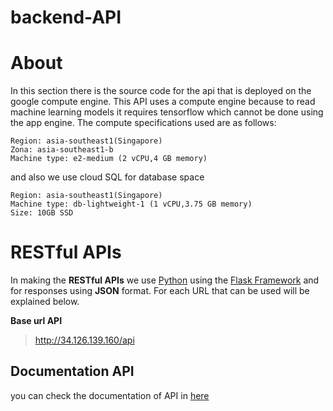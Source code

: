 # backend-API

# About

In this section there is the source code for the api that is deployed on the google compute engine. This API uses a compute engine because to read machine learning models it requires tensorflow which cannot be done using the app engine. The compute specifications used are as follows:


```
Region: asia-southeast1(Singapore)
Zona: asia-southeast1-b
Machine type: e2-medium (2 vCPU,4 GB memory)
```

and also we use cloud SQL for database space

```
Region: asia-southeast1(Singapore)
Machine type: db-lightweight-1 (1 vCPU,3.75 GB memory)
Size: 10GB SSD
```

# RESTful APIs

In making the **RESTful APIs** we use [Python](https://github.com/python) using the [Flask Framework](https://flask.palletsprojects.com/en/2.0.x/) and for responses using **JSON** format. For each URL that can be used will be explained below.

**Base url API** 

> http://34.126.139.160/api

## Documentation API

you can check the documentation of API in [here](https://agungprabowo8800.gitbook.io/babakbelur-aic/)
